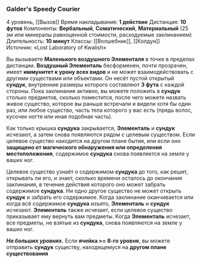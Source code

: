 ### Galder's Speedy Courier
4 уровень, [[Вызов]]
Время накладывания: **1 действие**
Дистанция: **10 футов**
Компоненты: **Вербальный**, **Соматический**, **Материальный** (25 зм или минералы равноценной стоимости, расходуемые заклинанием)
Длительность: **10 минут**
Классы: [[Волшебник]], [[Колдун]]
Источник: «Lost Laboratory of Kwalish»

Вы вызываете **Маленького воздушного Элементаля** в точке в пределах дистанции. **Воздушный Элементаль** бесформенен, почти прозрачен, имеет **иммунитет к урону всех видов** и не может взаимодействовать с другими существами или объектами. Он несёт пустой открытый **сундук**, внутренние размеры которого составляют **3 фута** с каждой стороны. Пока заклинание активно, вы можете положить в **сундук** столько предметов, сколько поместится, после чего можете назвать живое существо, которое вы раньше встречали и видели хотя бы один раз, или любое существо, часть тела которого у вас есть (прядь волос, кусочек ногтя или иная подобная часть).

Как только крышка **сундука** закрывается, **Элементаль** и **сундук** исчезают, а затем снова появляются рядом с целевым существом. Если целевое существо находится на другом плане бытия, или если оно **защищено от магического обнаружения или определения местоположения**, содержимое **сундука** снова появляется на земле у ваших ног.

Целевое существо узнаёт о содержимом **сундука** до того, как решит, открывать ли его, и знает, сколько времени осталось до окончания заклинания, в течение действия которого оно может забрать содержимое **сундука**. Ни одно другое существо не может открыть **сундук** и забрать его содержимое. Когда заклинание оканчивается или когда всё содержимое **сундука** изъято, **Элементаль** и **сундук** исчезают. **Элементаль** также исчезает, если целевое существо приказывает ему вернуть вам предметы. Когда **Элементаль** исчезает, все предметы, не взятые из **сундука**, снова появляются на земле у ваших ног.

_**На больших уровнях.**_ Если **ячейка >= 8-го уровня**, вы можете отправить **сундук** существу, находящемуся на **другом плане существования**